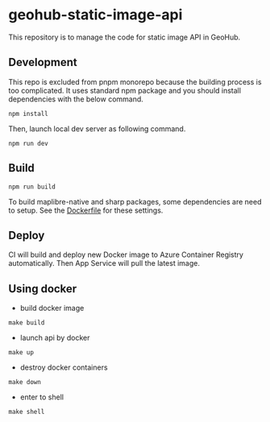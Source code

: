 # geohub-static-image-api

This repository is to manage the code for static image API in GeoHub.

## Development

This repo is excluded from pnpm monorepo because the building process is too complicated. It uses standard npm package and you should install dependencies with the below command.

```
npm install
```

Then, launch local dev server as following command.

```
npm run dev
```

## Build

```
npm run build
```

To build maplibre-native and sharp packages, some dependencies are need to setup. See the [Dockerfile](./Dockerfile) for these settings.

## Deploy

CI will build and deploy new Docker image to Azure Container Registry automatically. Then App Service will pull the latest image.

## Using docker

- build docker image

```shell
make build
```

- launch api by docker

```shell
make up
```

- destroy docker containers

```shell
make down
```

- enter to shell

```shell
make shell
```
